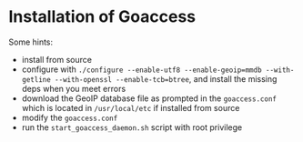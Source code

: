 # Installation of Goaccess

Some hints:

* install from source
* configure with `./configure --enable-utf8 --enable-geoip=mmdb --with-getline --with-openssl --enable-tcb=btree`, and install the missing deps when you meet errors
* download the GeoIP database file as prompted in the `goaccess.conf` which is located in `/usr/local/etc` if installed from source
* modify the `goaccess.conf`
* run the `start_goaccess_daemon.sh` script with root privilege
